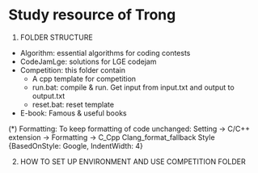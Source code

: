 # Study resource of Trong

1. FOLDER STRUCTURE
- Algorithm: essential algorithms for coding contests
- CodeJamLge: solutions for LGE codejam
- Competition: this folder contain 
    + A cpp template for competition
    + run.bat: compile & run. Get input from input.txt and output to output.txt
    + reset.bat: reset template
- E-book: Famous & useful books

(*) Formatting: To keep formatting of code unchanged:
Setting -> C/C++ extension -> Formatting -> C_Cpp Clang_format_fallback Style
{BasedOnStyle: Google, IndentWidth: 4}

2. HOW TO SET UP ENVIRONMENT AND USE COMPETITION FOLDER
